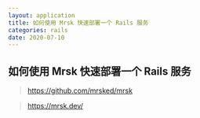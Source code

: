 ```yaml
---
layout: application
title: 如何使用 Mrsk 快速部署一个 Rails 服务
categories: rails
date: 2020-07-10
---
```

## 如何使用 Mrsk 快速部署一个 Rails 服务

> https://github.com/mrsked/mrsk

> https://mrsk.dev/

